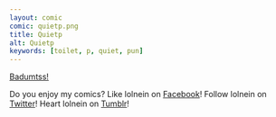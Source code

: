 ```yaml
---
layout: comic
comic: quietp.png
title: Quietp
alt: Quietp
keywords: [toilet, p, quiet, pun]
---
```


[Badumtss!](http://badum-tish.com/)

Do you enjoy my comics?
Like lolnein on [Facebook](https://www.facebook.com/lolnein)!
Follow lolnein on [Twitter](https://twitter.com/lolnein)!
Heart lolnein on [Tumblr](http://lolneincom.tumblr.com/)!

